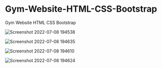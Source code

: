 # Gym-Website-HTML-CSS-Bootstrap
Gym Website HTML CSS Bootstrap


![Screenshot 2022-07-08 194538](https://user-images.githubusercontent.com/88966974/178010071-c6326f0e-33b7-45db-8ec0-f18b72cd7c8e.png)

![Screenshot 2022-07-08 194635](https://user-images.githubusercontent.com/88966974/178010098-21985f98-0527-4671-8d7e-50c36ce747f2.png)


![Screenshot 2022-07-08 194610](https://user-images.githubusercontent.com/88966974/178010112-24c9e720-4987-4c11-bfb6-ed9d2e445eb6.png)


![Screenshot 2022-07-08 194624](https://user-images.githubusercontent.com/88966974/178010144-b0169e27-29a9-4551-9406-0bd15cf26d77.png)
